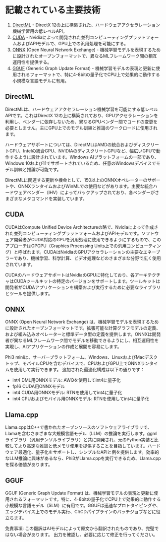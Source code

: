 # 記載されている主要技術

1. [DirectML](https://learn.microsoft.com/windows/ai/directml/dml?WT.mc_id=aiml-138114-kinfeylo) - DirectX 12の上に構築された、ハードウェアアクセラレーション機械学習用の低レベルAPI。
2. [CUDA](https://blogs.nvidia.com/blog/what-is-cuda-2/) - Nvidiaによって開発された並列コンピューティングプラットフォームおよびAPIモデルで、GPU上での汎用処理を可能にする。
3. [ONNX](https://onnx.ai/) (Open Neural Network Exchange) - 機械学習モデルを表現するために設計されたオープンフォーマットで、異なるMLフレームワーク間の相互運用性を提供する。
4. [GGUF](https://github.com/ggerganov/ggml/blob/master/docs/gguf.md) (Generic Graph Update Format) - 機械学習モデルの表現と更新に使用されるフォーマットで、特に4-8bitの量子化でCPU上で効果的に動作する小規模な言語モデルに有用。

## DirectML

DirectMLは、ハードウェアアクセラレーション機械学習を可能にする低レベルAPIです。これはDirectX 12の上に構築されており、GPUアクセラレーションを利用し、ベンダーに依存しないため、異なるGPUベンダー間でコードの変更を必要としません。主にGPU上でのモデル訓練と推論のワークロードに使用されます。

ハードウェアサポートについては、DirectMLはAMDの統合およびディスクリートGPU、Intelの統合GPU、NVIDIAのディスクリートGPUなど、幅広いGPUで動作するように設計されています。Windows AIプラットフォームの一部であり、Windows 10および11でサポートされているため、任意のWindowsデバイスでモデル訓練と推論が可能です。

DirectMLに関連する更新や機会として、150以上のONNXオペレーターのサポートや、ONNXランタイムおよびWinMLでの使用などがあります。主要な統合ハードウェアベンダー（IHV）によってバックアップされており、各ベンダーがさまざまなメタコマンドを実装しています。

## CUDA

CUDAはCompute Unified Device Architectureの略で、Nvidiaによって作成された並列コンピューティングプラットフォームおよびAPIモデルです。ソフトウェア開発者がCUDA対応のGPUを汎用処理に使用できるようにするもので、このアプローチはGPGPU（Graphics Processing Units上での汎用コンピューティング）と呼ばれます。CUDAはNvidiaのGPUアクセラレーションの主要なエネーブラーであり、機械学習、科学計算、ビデオ処理などのさまざまな分野で広く使用されています。

CUDAのハードウェアサポートはNvidiaのGPUに特化しており、各アーキテクチャはCUDAツールキットの特定のバージョンをサポートします。ツールキットは開発者がCUDAアプリケーションを構築および実行するために必要なライブラリとツールを提供します。

## ONNX

ONNX (Open Neural Network Exchange) は、機械学習モデルを表現するために設計されたオープンフォーマットです。拡張可能な計算グラフモデルの定義、および組み込みオペレーターと標準データ型の定義を提供します。ONNXは開発者が異なるMLフレームワーク間でモデルを移動できるようにし、相互運用性を実現し、AIアプリケーションの作成と展開を容易にします。

Phi3 miniは、サーバープラットフォーム、Windows、LinuxおよびMacデスクトップ、モバイルCPUを含むデバイスで、CPUおよびGPU上でONNXランタイムを使用して実行できます。
追加された最適化構成は以下の通りです：

- int4 DML用ONNXモデル: AWQを使用してint4に量子化
- fp16 CUDA用ONNXモデル
- int4 CUDA用ONNXモデル: RTNを使用してint4に量子化
- int4 CPUおよびモバイル用ONNXモデル: RTNを使用してint4に量子化

## Llama.cpp

Llama.cppはC++で書かれたオープンソースのソフトウェアライブラリで、Llamaを含むさまざまな大規模言語モデル（LLM）の推論を実行します。ggmlライブラリ（汎用テンソルライブラリ）と共に開発され、元のPython実装と比較してより高速な推論と低メモリ使用を提供することを目指しています。ハードウェア最適化、量子化をサポートし、シンプルなAPIと例を提供します。効率的なLLM推論に興味があるなら、Phi3がLlama.cppを実行できるため、Llama.cppを探る価値があります。

## GGUF

GGUF (Generic Graph Update Format) は、機械学習モデルの表現と更新に使用されるフォーマットです。特に、4-8bitの量子化でCPU上で効果的に動作する小規模な言語モデル（SLM）に有用です。GGUFは迅速なプロトタイピングや、エッジデバイス上でのモデル実行、CI/CDパイプラインのバッチジョブなどに役立ちます。

免責事項: この翻訳はAIモデルによって原文から翻訳されたものであり、完璧ではない場合があります。
出力を確認し、必要に応じて修正を行ってください。